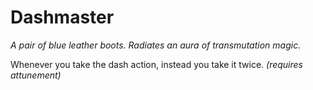 # Dashmaster

*A pair of blue leather boots. Radiates an aura of transmutation magic.*

Whenever you take the dash action, instead you take it twice. *(requires attunement)*

